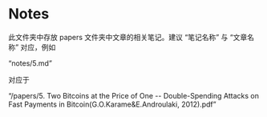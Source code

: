 # Notes

此文件夹中存放 papers 文件夹中文章的相关笔记。建议 “笔记名称” 与 “文章名称” 对应，例如

“notes/5.md”  

对应于

“/papers/5. Two Bitcoins at the Price of One -- Double-Spending Attacks on Fast Payments in Bitcoin(G.O.Karame&E.Androulaki, 2012).pdf”
